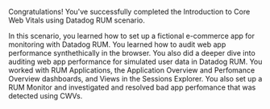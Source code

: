 Congratulations! You've successfully completed the Introduction to Core Web Vitals using Datadog RUM scenario.

In this scenario, you learned how to set up a fictional e-commerce app for monitoring with Datadog RUM. You learned how to audit web app performance synthethically in the browser. You also did a deeper dive into auditing web app performance for simulated user data in Datadog RUM. You worked with RUM Applications, the Application Overview and Perfomance Overview dashboards, and Views in the Sessions Explorer. You also set up a RUM Monitor and investigated and resolved bad app perfomance that was detected using CWVs.